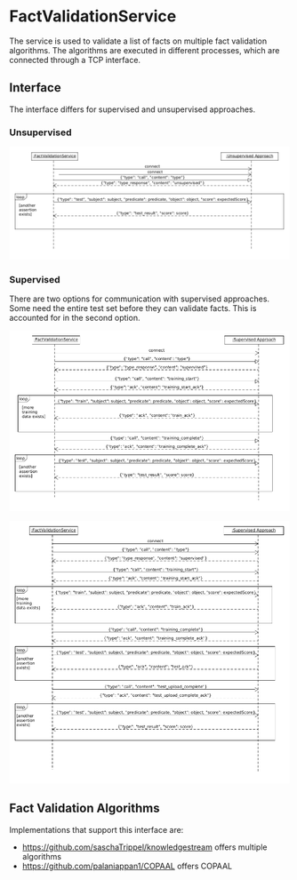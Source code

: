 # FactValidationService
The service is used to validate a list of facts on multiple fact validation algorithms.
The algorithms are executed in different processes, which are connected through a TCP interface.

## Interface
The interface differs for supervised and unsupervised approaches.

### Unsupervised

![Unsupervised communication](Interface_documentation/Unsupervised_Sequence-Diagram.png)

### Supervised
There are two options for communication with supervised approaches. Some need the entire test set before they can validate facts. This is accounted for in the second option.

![Supervised communication 1](Interface_documentation/Supervised_Sequence-Diagram.png)

![Supervised communication 2](Interface_documentation/Supervised-batch_Sequence-Diagram.png)

## Fact Validation Algorithms
Implementations that support this interface are:

* <https://github.com/saschaTrippel/knowledgestream> offers multiple algorithms
* <https://github.com/palaniappan1/COPAAL> offers COPAAL
